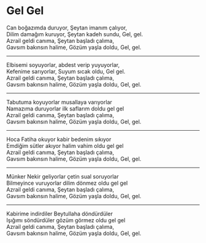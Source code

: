 # Gel Gel

Can boğazımda duruyor, Şeytan imanım çalıyor,  
Dilim damağım kuruyor, Şeytan kadeh sundu, Gel, gel.  
Azrail geldi canıma, Şeytan başladı çalıma,  
Gavsım bakınsın halime, Gözüm yaşla doldu, Gel, gel.  
****  
Elbisemi soyuyorlar, abdest verip yuyuyorlar,  
Kefenime sarıyorlar, Suyum sıcak oldu, Gel gel.  
Azrail geldi canıma, Şeytan başladı çalıma,  
Gavsım bakınsın halime, Gözüm yaşla doldu, Gel, gel.  
****  
Tabutuma koyuyorlar musallaya varıyorlar  
Namazıma duruyorlar ilk saflarım doldu gel gel  
Azrail geldi canıma, Şeytan başladı çalıma,  
Gavsım bakınsın halime, Gözüm yaşla doldu, Gel, gel.  
****  
Hoca Fatiha okuyor kabir bedenim sıkıyor  
Emdiğim sütler akıyor halim vahim oldu gel gel  
Azrail geldi canıma, Şeytan başladı çalıma,  
Gavsım bakınsın halime, Gözüm yaşla doldu, Gel, gel.  
****  
Münker Nekir geliyorlar çetin sual soruyorlar  
Bilmeyince vuruyorlar dilim dönmez oldu gel gel  
Azrail geldi canıma, Şeytan başladı çalıma,  
Gavsım bakınsın halime, Gözüm yaşla doldu, Gel, gel.  
****  
Kabirime indirdiler Beytullaha döndürdüler  
Işığımı söndürdüler gözüm görmez oldu gel gel  
Azrail geldi canıma, Şeytan başladı çalıma,  
Gavsım bakınsın halime, Gözüm yaşla doldu, Gel, gel.  

